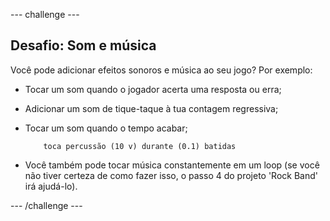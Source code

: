 \--- challenge \---

## Desafio: Som e música

Você pode adicionar efeitos sonoros e música ao seu jogo? Por exemplo:

+ Tocar um som quando o jogador acerta uma resposta ou erra;
+ Adicionar um som de tique-taque à tua contagem regressiva;
+ Tocar um som quando o tempo acabar;
    
    ```blocks
        toca percussão (10 v) durante (0.1) batidas
    ```

+ Você também pode tocar música constantemente em um loop (se você não tiver certeza de como fazer isso, o passo 4 do projeto 'Rock Band' irá ajudá-lo).

\--- /challenge \---